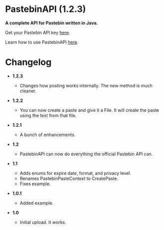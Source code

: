 PastebinAPI (1.2.3)
===========

**A complete API for Pastebin written in Java.**

Get your Pastebin API key [here](http://pastebin.com/api#1).

Learn how to use PastebinAPI [here](https://github.com/nrubin29/PastebinAPI/blob/master/src/me/nrubin29/pastebinapi/example/Example.java).

Changelog
===========
* **1.2.3**
  * Changes how posting works internally. The new method is much cleaner. 

* **1.2.2**
  * You can now create a paste and give it a File. It will create the paste using the text from that file.

* **1.2.1**
  * A bunch of enhancements.

* **1.2**
  * PastebinAPI can now do everything the official Pastebin API can.

* **1.1**
  * Adds enums for expire date, format, and privacy level. 
  * Renames PastebinPasteContext to CreatePaste. 
  * Fixes example.

* **1.0.1**
  * Added example.

* **1.0**
  * Initial upload. It works.
